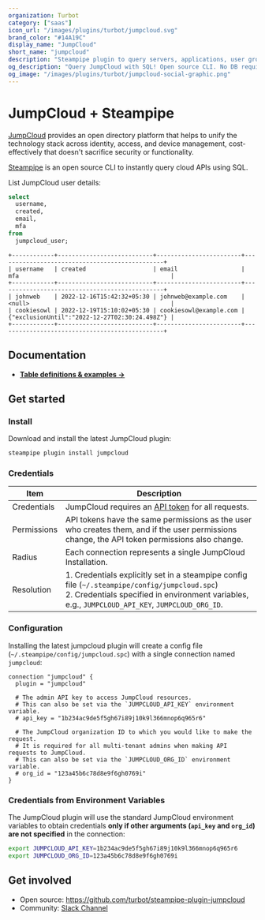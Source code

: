 ```yaml
---
organization: Turbot
category: ["saas"]
icon_url: "/images/plugins/turbot/jumpcloud.svg"
brand_color: "#14A19C"
display_name: "JumpCloud"
short_name: "jumpcloud"
description: "Steampipe plugin to query servers, applications, user groups, and more from your JumpCloud organization."
og_description: "Query JumpCloud with SQL! Open source CLI. No DB required."
og_image: "/images/plugins/turbot/jumpcloud-social-graphic.png"
---
```


# JumpCloud + Steampipe

[JumpCloud](https://jumpcloud.com) provides an open directory platform that helps to unify the technology stack across identity, access, and device management, cost-effectively that doesn't sacrifice security or functionality.

[Steampipe](https://steampipe.io) is an open source CLI to instantly query cloud APIs using SQL.

List JumpCloud user details:

```sql
select
  username,
  created,
  email,
  mfa
from
  jumpcloud_user;
```

```
+------------+---------------------------+------------------------+-----------------------------------------------+
| username   | created                   | email                  | mfa                                           |
+------------+---------------------------+------------------------+-----------------------------------------------+
| johnweb    | 2022-12-16T15:42:32+05:30 | johnweb@example.com    | <null>                                        |
| cookiesowl | 2022-12-19T15:10:02+05:30 | cookiesowl@example.com | {"exclusionUntil":"2022-12-27T02:30:24.498Z"} |
+------------+---------------------------+------------------------+-----------------------------------------------+
```

## Documentation

- **[Table definitions & examples →](/plugins/turbot/jumpcloud/tables)**

## Get started

### Install

Download and install the latest JumpCloud plugin:

```bash
steampipe plugin install jumpcloud
```

### Credentials

| Item        | Description                                                                                                                                                                                           |
| ----------- | ----------------------------------------------------------------------------------------------------------------------------------------------------------------------------------------------------- |
| Credentials | JumpCloud requires an [API token](https://docs.jumpcloud.com/api/2.0/index.html#section/API-Key/Access-Your-API-Key) for all requests.                                                                |
| Permissions | API tokens have the same permissions as the user who creates them, and if the user permissions change, the API token permissions also change.                                                         |
| Radius      | Each connection represents a single JumpCloud Installation.                                                                                                                                           |
| Resolution  | 1. Credentials explicitly set in a steampipe config file (`~/.steampipe/config/jumpcloud.spc`)<br />2. Credentials specified in environment variables, e.g., `JUMPCLOUD_API_KEY`, `JUMPCLOUD_ORG_ID`. |

### Configuration

Installing the latest jumpcloud plugin will create a config file (`~/.steampipe/config/jumpcloud.spc`) with a single connection named `jumpcloud`:

```hcl
connection "jumpcloud" {
  plugin = "jumpcloud"

  # The admin API key to access JumpCloud resources.
  # This can also be set via the `JUMPCLOUD_API_KEY` environment variable.
  # api_key = "1b234ac9de5f5gh67i89j10k9l366mnop6q965r6"

  # The JumpCloud organization ID to which you would like to make the request.
  # It is required for all multi-tenant admins when making API requests to JumpCloud.
  # This can also be set via the `JUMPCLOUD_ORG_ID` environment variable.
  # org_id = "123a45b6c78d8e9f6gh0769i"
}
```

### Credentials from Environment Variables

The JumpCloud plugin will use the standard JumpCloud environment variables to obtain credentials **only if other arguments (`api_key` and `org_id`) are not specified** in the connection:

```sh
export JUMPCLOUD_API_KEY=1b234ac9de5f5gh67i89j10k9l366mnop6q965r6
export JUMPCLOUD_ORG_ID=123a45b6c78d8e9f6gh0769i
```

## Get involved

- Open source: https://github.com/turbot/steampipe-plugin-jumpcloud
- Community: [Slack Channel](https://steampipe.io/community/join)
